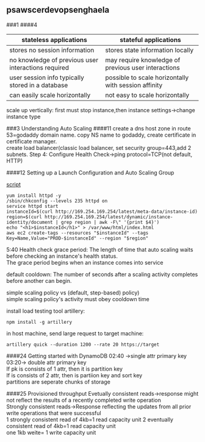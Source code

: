 ## psawscerdevopsenghaela
###1
####4

| stateless applications  |stateful applications   |
|---|---|
|stores no session information   |stores state information locally   | 
|no knowledge of previous user interactions required   |may require knowledge of previous user interactions   | 
|user session info typically stored in a database   | possible to scale horizontally with session affinity  |  
|can easily scale horizontally   | not easy to scale horizontally  |  

scale up vertically: first must stop instance,then instance settings->change instance type

###3 Understanding Auto Scaling
####11
create a dns host zone in route 53=godaddy domain name. copy NS name to godaddy, create certificate in certificate  manager.  
create load balancer(classic load balancer, set security group=443,add 2 subnets. Step 4: Configure Health Check->ping protocol=TCP(not default, HTTP)

####12 Setting up a Launch Configuration and Auto Scaling Group

[script](https://gist.github.com/mikepfeiffer)
```
yum install httpd -y
/sbin/chkconfig --levels 235 httpd on
service httpd start
instanceId=$(curl http://169.254.169.254/latest/meta-data/instance-id)
region=$(curl http://169.254.169.254/latest/dynamic/instance-identity/document | grep region | awk -F\" '{print $4}')
echo "<h1>$instanceId</h1>" > /var/www/html/index.html
aws ec2 create-tags --resources "$instanceId" --tags Key=Name,Value="PROD-$instanceId" --region "$region"
```
5:40
Health check grace period: The length of time that auto scaling waits before checking an instance's health status.  
The grace period begins when an instance comes into service  

default cooldown: The number of seconds after a scaling activity completes before another can begin.  

simple scaling policy vs (default, step-based) policy)  
simple scaling policy's activity must obey cooldown time

install load testing tool artillery:
```
npm install -g artillery
```
in host machine, send large request to target machine:
```
artillery quick --duration 1200 --rate 20 https://target
```
####24 Getting started with DynamoDB
02:40 ->single attr primary key  
03:20-> double attr primary key  
If pk is consists of 1 attr, then it is partition key  
If is consists of 2 attr, then is partiion key and sort key  
partitions are seperate chunks of storage

####25 Provisioned throughput
Evetually consistent reads->response might not reflect the results of a recently completed write operation  
Strongly consistent reads->Response reflecting the updates from all prior write operations that were successful  
1 strongly consistent read of 4kb=1 read capacity unit
2 eventually consistent read of 4kb=1 read capacity unit  
one 1kb weite= 1 write capacity unit
